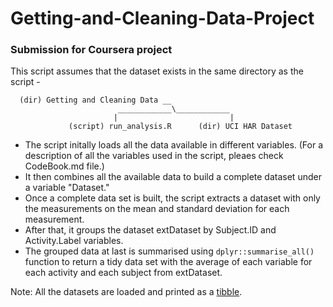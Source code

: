 # Getting-and-Cleaning-Data-Project
### Submission for Coursera project

This script assumes that the dataset exists in the same directory as the script -

```  
  (dir) Getting and Cleaning Data __
                        ____________\____________
                       |                         |
             (script) run_analysis.R      (dir) UCI HAR Dataset
```

* The script initally loads all the data available in different variables. (For a description of all the variables used in the script, pleaes check CodeBook.md file.)
* It then combines all the available data to build a complete dataset under a variable "Dataset."
* Once a complete data set is built, the script extracts a dataset with only the measurements on the mean and standard deviation for each measurement. 
* After that, it groups the dataset extDataset by Subject.ID and Activity.Label variables.
* The grouped data at last is summarised using `dplyr::summarise_all()` function to return a tidy data set with the average of each variable for each activity and each subject from extDataset.


Note: All the datasets are loaded and printed as a [tibble](https://tibble.tidyverse.org/).
